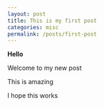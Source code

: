```yaml
---
layout: post
title: This is my first post
categories: misc
permalink: /posts/first-post
---
```


**Hello**

Welcome to my new post

This is amazing

I hope this works